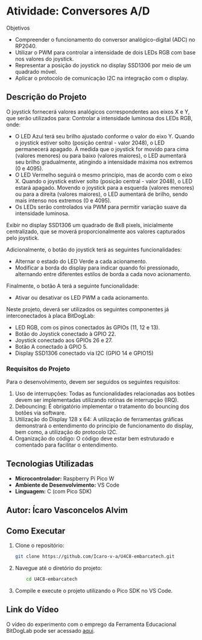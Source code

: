 # Atividade: Conversores A/D

Objetivos
- Compreender o funcionamento do conversor analógico-digital (ADC) no RP2040.
- Utilizar o PWM para controlar a intensidade de dois LEDs RGB com base nos valores do joystick.
- Representar a posição do joystick no display SSD1306 por meio de um quadrado móvel.
- Aplicar o protocolo de comunicação I2C na integração com o display.

## Descrição do Projeto

O joystick fornecerá valores analógicos correspondentes aos eixos X e Y, que serão utilizados para:
Controlar a intensidade luminosa dos LEDs RGB, onde:

- O LED Azul terá seu brilho ajustado conforme o valor do eixo Y. Quando o joystick estiver solto (posição central - valor 2048), o LED permanecerá apagado. À medida que o joystick for movido para cima (valores menores) ou para baixo (valores maiores), o LED aumentará seu brilho gradualmente, atingindo a intensidade máxima nos extremos (0 e 4095).
- O LED Vermelho seguirá o mesmo princípio, mas de acordo com o eixo X. Quando o joystick estiver solto (posição central - valor 2048), o LED estará apagado. Movendo o joystick para a esquerda (valores menores) ou para a direita (valores maiores), o LED aumentará de brilho, sendo mais intenso nos extremos (0 e 4095).
- Os LEDs serão controlados via PWM para permitir variação suave da intensidade luminosa.
  
Exibir no display SSD1306 um quadrado de 8x8 pixels, inicialmente centralizado, que se moverá proporcionalmente aos valores capturados pelo joystick.

Adicionalmente, o botão do joystick terá as seguintes funcionalidades:

- Alternar o estado do LED Verde a cada acionamento.
- Modificar a borda do display para indicar quando foi pressionado, alternando entre diferentes estilos de borda a cada novo acionamento.
  
Finalmente, o botão A terá a seguinte funcionalidade:

- Ativar ou desativar os LED PWM a cada acionamento.

Neste projeto, deverá ser utilizados os seguintes componentes já interconectados à placa BitDogLab:
- LED RGB, com os pinos conectados às GPIOs (11, 12 e 13).
- Botão do Joystick conectado à GPIO 22.
- Joystick conectado aos GPIOs 26 e 27.
- Botão A conectado à GPIO 5.
- Display SSD1306 conectado via I2C (GPIO 14 e GPIO15)

### Requisitos do Projeto

Para o desenvolvimento, devem ser seguidos os seguintes requisitos:
1. Uso de interrupções: Todas as funcionalidades relacionadas aos botões devem ser implementadas utilizando rotinas de interrupção (IRQ).
2. Debouncing: É obrigatório implementar o tratamento do bouncing dos botões via software.
3. Utilização do Display 128 x 64: A utilização de ferramentas gráficas demonstrará o entendimento do princípio de funcionamento do display, bem como, a utilização do protocolo I2C.
4. Organização do código: O código deve estar bem estruturado e comentado para facilitar o entendimento.
   
## Tecnologias Utilizadas
- **Microcontrolador:** Raspberry Pi Pico W
- **Ambiente de Desenvolvimento:** VS Code
- **Linguagem:** C (com Pico SDK)

## Autor: Ícaro Vasconcelos Alvim

## Como Executar
1. Clone o repositório:
   ```bash
   git clone https://github.com/Icaro-v-a/U4C8-embarcatech.git

2. Navegue até o diretório do projeto:
    ```bash
        cd U4C8-embarcatech

3. Compile e execute o projeto utilizando o Pico SDK no VS Code.

## Link do Vídeo
O vídeo do experimento com o emprego da Ferramenta Educacional BitDogLab pode ser acessado [aqui](https://www.youtube.com/shorts/Ma40zfasNAc).
